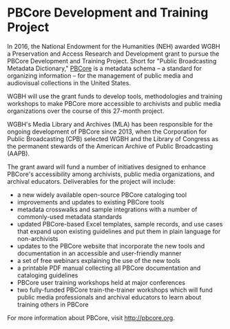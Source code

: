 # PBCore Development and Training Project

In 2016, the National Endowment for the Humanities (NEH) awarded WGBH a Preservation and Access Research and Development 
grant to pursue the PBCore Development and Training Project. Short for "Public Broadcasting Metadata Dictionary," 
[PBCore](http://pbcore.org) is a metadata schema – a standard for organizing information – for the management of 
public media and audiovisual collections in the United States.

WGBH will use the grant funds to develop tools, methodologies and training workshops to make PBCore more 
accessible to archivists and public media organizations over the course of this 27-month project. 

WGBH's Media Library and Archives (MLA) has been responsible for the ongoing development of PBCore since 2013, when 
the Corporation for Public Broadcasting (CPB) selected WGBH and the Library of Congress as the permanent stewards 
of the American Archive of Public Broadcasting (AAPB). 

The grant award will fund a number of initiatives designed to enhance PBCore's accessibility among archivists, 
public media organizations, and archival educators. Deliverables for the project will include:

- a new widely available open-source PBCore cataloging tool
- improvements and updates to existing PBCore tools
- metadata crosswalks and sample integrations with a number of commonly-used metadata standards
- updated PBCore-based Excel templates, sample records, and use cases that expand upon existing guidelines and 
put them in plain language for non-archivists
- updates to the PBCore website that incorporate the new tools and documentation in an accessible and user-friendly manner
- a set of free webinars explaining the use of the new tools
- a printable PDF manual collecting all PBCore documentation and cataloging guidelines
- PBCore user training workshops held at major conferences
- two fully-funded PBCore train-the-trainer workshops which will fund public media professionals and archival 
educators to learn about training others in PBCore

For more information about PBCore, visit http://pbcore.org.
